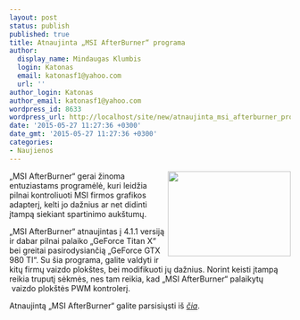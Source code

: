```yaml
---
layout: post
status: publish
published: true
title: Atnaujinta „MSI AfterBurner“ programa
author:
  display_name: Mindaugas Klumbis
  login: Katonas
  email: katonasf1@yahoo.com
  url: ''
author_login: Katonas
author_email: katonasf1@yahoo.com
wordpress_id: 8633
wordpress_url: http://localhost/site/new/atnaujinta_msi_afterburner_programa/
date: '2015-05-27 11:27:36 +0300'
date_gmt: '2015-05-27 11:27:36 +0300'
categories:
- Naujienos
---
```

<p style="text-align: justify;">
	<a href="http://technews.lt/userfiles/afterburner.jpg"><img alt="" src="http://technews.lt/userfiles/afterburner.jpg" style="width: 220px; height: 152px; float: right;" /></a></p>
<p>
	&bdquo;MSI AfterBurner&ldquo; gerai žinoma entuziastams programėlė, kuri leidžia pilnai kontroliuoti MSI firmos grafikos adapterį, kelti jo dažnius ar net didinti įtampą siekiant spartinimo auk&scaron;tumų.</p>
<p>
	&bdquo;MSI AfterBurner&ldquo; atnaujintas į 4.1.1 versiją ir dabar pilnai palaiko &bdquo;GeForce Titan X&ldquo; bei greitai pasirodysiančią &bdquo;GeForce GTX 980 TI&ldquo;. Su &scaron;ia programa, galite valdyti ir kitų firmų vaizdo plok&scaron;tes, bei modifikuoti jų dažnius. Norint keisti įtampą reikia truputį sėkmės, nes tam reikia, kad &bdquo;MSI AfterBurner&ldquo; palaikytų &nbsp;vaizdo plok&scaron;tės PWM kontrolerį.</p>
<p style="text-align: justify;">
	Atnaujintą &bdquo;MSI AfterBurner&ldquo; galite parsisiųsti i&scaron; <em><a href="http://www.guru3d.com/files-details/msi-afterburner-beta-download.html">čia</a></em>.</p>
